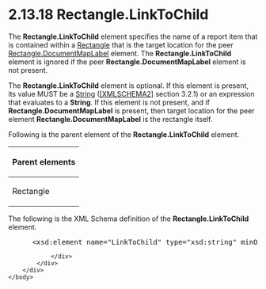 <html dir="LTR" xmlns:mshelp="http://msdn.microsoft.com/mshelp" xmlns:ddue="http://ddue.schemas.microsoft.com/authoring/2003/5" xmlns:xlink="http://www.w3.org/1999/xlink" xmlns:tool="http://www.microsoft.com/tooltip">
    <head>
        <meta http-equiv="Content-Type" content="text/html; CHARSET=utf-8"></meta>
        <meta name="save" content="history"></meta>
        <title>2.13.18 Rectangle.LinkToChild</title>
        <xml>
            <mshelp:toctitle title="2.13.18 Rectangle.LinkToChild"></mshelp:toctitle>
            <mshelp:rltitle title="[MS-RDL]: Rectangle.LinkToChild"></mshelp:rltitle>
            <mshelp:keyword index="A" term="286ac76d-a21c-441f-925b-e23a51915795"></mshelp:keyword>
            <mshelp:attr name="DCSext.ContentType" value="open specification"></mshelp:attr>
            <mshelp:attr name="AssetID" value="286ac76d-a21c-441f-925b-e23a51915795"></mshelp:attr>
            <mshelp:attr name="TopicType" value="kbRef"></mshelp:attr>
            <mshelp:attr name="DCSext.Title" value="[MS-RDL]: Rectangle.LinkToChild" />
        </xml>
    </head>
    <body>
        <div id="header">
            <h1 class="heading">2.13.18 Rectangle.LinkToChild</h1>
        </div>
        <div id="mainSection">
            <div id="mainBody">
                <div id="allHistory" class="saveHistory"></div>
                <div id="sectionSection0" class="section" name="collapseableSection">
                    

<p>The <b>Rectangle.LinkToChild</b> element specifies the name
of a report item that is contained within a <a href="e36a41ea-aeaf-45cc-969e-8ab1e380882c.htm">Rectangle</a> that is the
target location for the peer <a href="a0adc94e-9eec-4ec5-8d0e-3f32ab324679.htm">Rectangle.DocumentMapLabel</a>
element. The <b>Rectangle.LinkToChild</b> element is ignored if the peer <b>Rectangle.DocumentMapLabel</b>
element is not present.</p>

<p>The <b>Rectangle.LinkToChild</b> element is optional. If
this element is present, its value MUST be a <a href="1ed81ef3-a683-45e3-aaad-bd2bbe71bc3d.htm">String</a> (<a href="https://go.microsoft.com/fwlink/?LinkId=90610">[XMLSCHEMA2]</a> section
3.2.1) or an expression that evaluates to a <b>String</b>. If this element is
not present, and if <b>Rectangle.DocumentMapLabel</b> is present, then target
location for the peer element <b>Rectangle.DocumentMapLabel</b> is the
rectangle itself.</p>

<p>Following is the parent element of the <b>Rectangle.LinkToChild</b>
element.</p>

<table>
 <thead>
  <tr>
   <th>
   <p>Parent elements</p>
   </th>
  </tr>
 </thead>
 <tr>
  <td>
  <p>Rectangle</p>
  </td>
 </tr>
</table>

<p>The following is the XML Schema definition of the <b>Rectangle.LinkToChild</b>
element.</p>

<dl>
<dd>
<div><pre> &lt;xsd:element name=&quot;LinkToChild&quot; type=&quot;xsd:string&quot; minOccurs=&quot;0&quot; /&gt;
</pre></div>
</dd></dl>


                </div>
            </div>
        </div>
    </body>
</html>